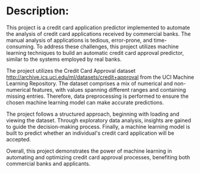 # Description:

This project is a credit card application predictor implemented to automate the analysis of credit card applications received by commercial banks.
The manual analysis of applications is tedious, error-prone, and time-consuming. To address these challenges, this project utilizes machine learning techniques to
build an automatic credit card approval predictor, similar to the systems employed by real banks.

The project utilizes the Credit Card Approval dataset <http://archive.ics.uci.edu/ml/datasets/credit+approval>  from the UCI Machine Learning Repository. The dataset comprises a mix of numerical and non-numerical features, with values spanning different ranges and containing missing entries. Therefore, data preprocessing is performed to ensure the chosen machine learning model can make accurate predictions.

The project follows a structured approach, beginning with loading and viewing the dataset. Through exploratory data analysis, insights are gained to guide the decision-making process. Finally, a machine learning model is built to predict whether an individual's credit card application will be accepted.

Overall, this project demonstrates the power of machine learning in automating and optimizing credit card approval processes, benefiting both commercial banks and applicants.
